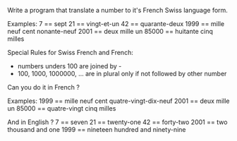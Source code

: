 Write a program that translate a number to it's French Swiss language form.

Examples:
     7  ==  sept
    21  ==  vingt-et-un
    42  ==  quarante-deux
  1999  ==  mille neuf cent nonante-neuf
  2001  ==  deux mille un
 85000  ==  huitante cinq milles

Special Rules for Swiss French and French:
  - numbers unders 100 are joined by -
  - 100, 1000, 1000000, ... are in plural only if not followed by other number


Can you do it in French ?

Examples:
 1999  ==  mille neuf cent quatre-vingt-dix-neuf
 2001  ==  deux mille un
85000  ==  quatre-vingt cinq milles


And in English ?
    7  == seven
   21  == twenty-one
   42  == forty-two
  2001 == two thousand and one
  1999 == nineteen hundred and ninety-nine